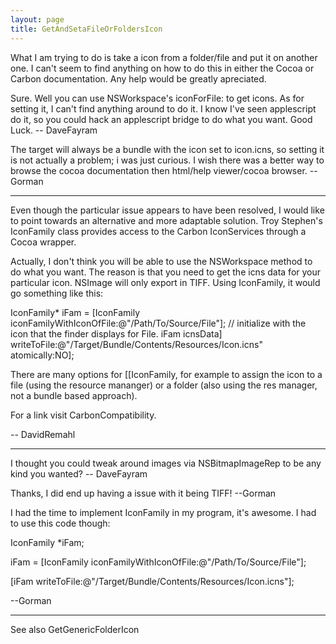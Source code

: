 ```yaml
---
layout: page
title: GetAndSetaFileOrFoldersIcon
---
```




What I am trying to do is take a icon from a folder/file and put it on another one. I can't seem to find anything on how to do this in either the Cocoa or Carbon documentation. Any help would be greatly apreciated.

Sure. Well you can use NSWorkspace's iconForFile: to get icons. As for setting it, I can't find anything around to do it. I know I've seen applescript do it, so you could hack an applescript bridge to do what you want. Good Luck. -- DaveFayram

The target will always be a bundle with the icon set to icon.icns, so setting it is not actually a problem; i was just curious. I wish there was a better way to browse the cocoa documentation then html/help viewer/cocoa browser.  --Gorman

----

Even though the particular issue appears to have been resolved, I would like to point towards an alternative and more adaptable solution. Troy Stephen's IconFamily class provides access to the Carbon IconServices through a Cocoa wrapper.

Actually, I don't think you will be able to use the NSWorkspace method to do what you want. The reason is that you need to get the icns data for your particular icon. NSImage will only export in TIFF. Using IconFamily, it would go something like this:

IconFamily* iFam = [IconFamily iconFamilyWithIconOfFile:@"/Path/To/Source/File"]; // initialize with the icon that the finder displays for File.
iFam icnsData] writeToFile:@"/Target/Bundle/Contents/Resources/Icon.icns" atomically:NO];

There are many options for [[IconFamily, for example to assign the icon to a file (using the resource mananger) or a folder (also using the res manager, not a bundle based approach).

For a link visit CarbonCompatibility.

-- DavidRemahl

----

I thought you could tweak around images via NSBitmapImageRep to be any kind you wanted? -- DaveFayram

Thanks, I did end up having a issue with it being TIFF!
--Gorman

I had the time to implement IconFamily in my program, it's awesome. I had to use this code though:

IconFamily *iFam;

iFam = [IconFamily iconFamilyWithIconOfFile:@"/Path/To/Source/File"];

[iFam  writeToFile:@"/Target/Bundle/Contents/Resources/Icon.icns"]; 

--Gorman

----

See also GetGenericFolderIcon

